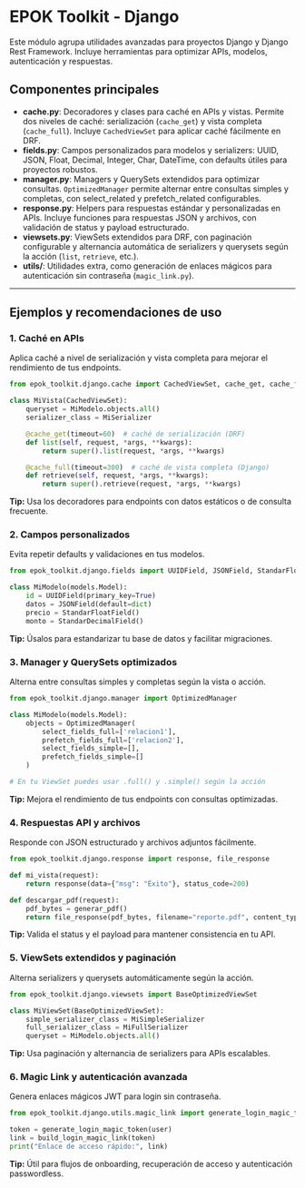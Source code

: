 
# EPOK Toolkit - Django

Este módulo agrupa utilidades avanzadas para proyectos Django y Django Rest Framework. Incluye herramientas para optimizar APIs, modelos, autenticación y respuestas.

## Componentes principales

- **cache.py**: Decoradores y clases para caché en APIs y vistas. Permite dos niveles de caché: serialización (`cache_get`) y vista completa (`cache_full`). Incluye `CachedViewSet` para aplicar caché fácilmente en DRF.
- **fields.py**: Campos personalizados para modelos y serializers: UUID, JSON, Float, Decimal, Integer, Char, DateTime, con defaults útiles para proyectos robustos.
- **manager.py**: Managers y QuerySets extendidos para optimizar consultas. `OptimizedManager` permite alternar entre consultas simples y completas, con select_related y prefetch_related configurables.
- **response.py**: Helpers para respuestas estándar y personalizadas en APIs. Incluye funciones para respuestas JSON y archivos, con validación de status y payload estructurado.
- **viewsets.py**: ViewSets extendidos para DRF, con paginación configurable y alternancia automática de serializers y querysets según la acción (`list`, `retrieve`, etc.).
- **utils/**: Utilidades extra, como generación de enlaces mágicos para autenticación sin contraseña (`magic_link.py`).

---

## Ejemplos y recomendaciones de uso

### 1. Caché en APIs
Aplica caché a nivel de serialización y vista completa para mejorar el rendimiento de tus endpoints.
```python
from epok_toolkit.django.cache import CachedViewSet, cache_get, cache_full

class MiVista(CachedViewSet):
    queryset = MiModelo.objects.all()
    serializer_class = MiSerializer

    @cache_get(timeout=60)  # caché de serialización (DRF)
    def list(self, request, *args, **kwargs):
        return super().list(request, *args, **kwargs)

    @cache_full(timeout=300)  # caché de vista completa (Django)
    def retrieve(self, request, *args, **kwargs):
        return super().retrieve(request, *args, **kwargs)
```
**Tip:** Usa los decoradores para endpoints con datos estáticos o de consulta frecuente.

### 2. Campos personalizados
Evita repetir defaults y validaciones en tus modelos.
```python
from epok_toolkit.django.fields import UUIDField, JSONField, StandarFloatField, StandarDecimalField

class MiModelo(models.Model):
    id = UUIDField(primary_key=True)
    datos = JSONField(default=dict)
    precio = StandarFloatField()
    monto = StandarDecimalField()
```
**Tip:** Úsalos para estandarizar tu base de datos y facilitar migraciones.

### 3. Manager y QuerySets optimizados
Alterna entre consultas simples y completas según la vista o acción.
```python
from epok_toolkit.django.manager import OptimizedManager

class MiModelo(models.Model):
    objects = OptimizedManager(
        select_fields_full=['relacion1'],
        prefetch_fields_full=['relacion2'],
        select_fields_simple=[],
        prefetch_fields_simple=[]
    )

# En tu ViewSet puedes usar .full() y .simple() según la acción
```
**Tip:** Mejora el rendimiento de tus endpoints con consultas optimizadas.

### 4. Respuestas API y archivos
Responde con JSON estructurado y archivos adjuntos fácilmente.
```python
from epok_toolkit.django.response import response, file_response

def mi_vista(request):
    return response(data={"msg": "Éxito"}, status_code=200)

def descargar_pdf(request):
    pdf_bytes = generar_pdf()
    return file_response(pdf_bytes, filename="reporte.pdf", content_type="application/pdf")
```
**Tip:** Valida el status y el payload para mantener consistencia en tu API.

### 5. ViewSets extendidos y paginación
Alterna serializers y querysets automáticamente según la acción.
```python
from epok_toolkit.django.viewsets import BaseOptimizedViewSet

class MiViewSet(BaseOptimizedViewSet):
    simple_serializer_class = MiSimpleSerializer
    full_serializer_class = MiFullSerializer
    queryset = MiModelo.objects.all()
```
**Tip:** Usa paginación y alternancia de serializers para APIs escalables.

### 6. Magic Link y autenticación avanzada
Genera enlaces mágicos JWT para login sin contraseña.
```python
from epok_toolkit.django.utils.magic_link import generate_login_magic_token, build_login_magic_link

token = generate_login_magic_token(user)
link = build_login_magic_link(token)
print("Enlace de acceso rápido:", link)
```
**Tip:** Útil para flujos de onboarding, recuperación de acceso y autenticación passwordless.

